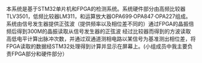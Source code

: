 本系统是基于STM32单片机和FPGA的检测系统。系统硬件部分由高频比较器TLV3501，低频比较器LM311，和运算放大器OPA699·OPA847·OPA227组成。
  系统由信号发生器提供正弦波（提供频率以及相位差不同的）通过FPGA的晶振倍频后得到300M的晶振读取从信号发生器的正弦波
  经过比较器而得到的方波读取高低电平计算出脉冲次数，并通过双通道测相电路以某信号为基准测出相位差，将FPGA读取的数据经STM32处理得到计算并显示在屏幕上。(小组成员中我主要负责FPGA部分和硬件部分）
